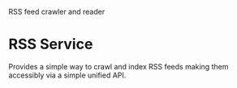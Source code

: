 RSS feed crawler and reader

# RSS Service

Provides a simple way to crawl and index RSS feeds making them accessibly via a simple unified API.

